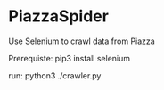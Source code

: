 # PiazzaSpider
Use Selenium to crawl data from Piazza


Prerequiste:
pip3 install selenium

run: 
python3 ./crawler.py

